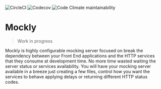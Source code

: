 ![CircleCI](https://img.shields.io/circleci/build/github/pablolazaro/mockly.svg?token=3e0293b00e6875dbf3f4e82f976708e75e35b556)
![Codecov](https://img.shields.io/codecov/c/github/pablolazaro/mockly.svg)
![Code Climate maintainability](https://img.shields.io/codeclimate/maintainability/pablolazaro/mockly.svg)

# Mockly

> Work in progress

Mockly is highly configurable mocking server focused on break the dependency between your Front End
applications and the HTTP services that they consume at development time. No more time wasted waiting
the server status or services availability. You will have your mocking server available in a breeze just
creating a few files, control how you want the services to behave applying delays or returning different
HTTP status codes.
